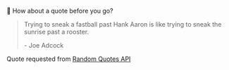 📣 How about a quote before you go?

> Trying to sneak a fastball past Hank Aaron is like trying to sneak the sunrise past a rooster.
>
> <p>- Joe Adcock</p>

Quote requested from [Random Quotes API](https://github.com/lukePeavey/quotable)

